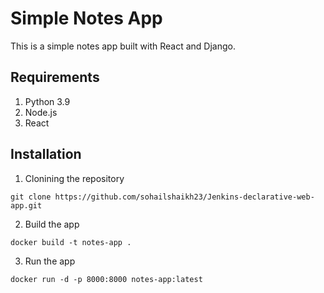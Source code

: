 # Simple Notes App
This is a simple notes app built with React and Django.

## Requirements
1. Python 3.9
2. Node.js
3. React

## Installation
1. Clonining the repository
```
git clone https://github.com/sohailshaikh23/Jenkins-declarative-web-app.git
```

2. Build the app
```
docker build -t notes-app .
```

3. Run the app
```
docker run -d -p 8000:8000 notes-app:latest
```

